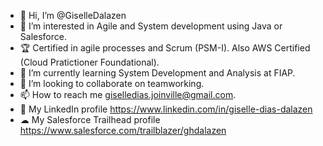 - 👋 Hi, I’m @GiselleDalazen
- 👀 I’m interested in Agile and System development using Java or Salesforce.
- 🏆 Certified in agile processes and Scrum (PSM-I). Also AWS Certified (Cloud Pratictioner Foundational).
- 🌱 I’m currently learning System Development and Analysis at FIAP.
- 💞️ I’m looking to collaborate on teamworking.
- 📫 How to reach me giselledias.joinville@gmail.com.
- 🚀 My LinkedIn profile https://www.linkedin.com/in/giselle-dias-dalazen
- ☁ My Salesforce Trailhead profile https://www.salesforce.com/trailblazer/ghdalazen

<!---
GiselleDalazen/GiselleDalazen is a ✨ special ✨ repository because its `README.md` (this file) appears on your GitHub profile.
You can click the Preview link to take a look at your changes.
--->
